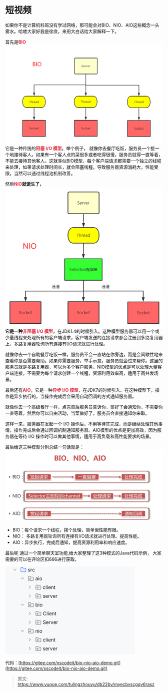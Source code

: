 # 短视频

<font style="color:rgb(13, 13, 13);">如果你不是计算机科班没有学过网络，那可能会对BIO、NIO、AIO这些概念一头雾水。哈喽大家好我是徐庶，来用大白话给大家解释一下。</font>



<font style="color:rgb(13, 13, 13);">首先是</font>**<font style="color:#DF2A3F;">BIO</font>**![1716793621670-391a3f5b-ce02-48ee-975d-14edfca8b59b.png](./img/QgsIrsQd-hblEURy/1716793621670-391a3f5b-ce02-48ee-975d-14edfca8b59b-469531.png)<font style="color:rgb(13, 13, 13);">它是一种传统的</font>**<font style="color:#DF2A3F;">阻塞 I/O 模型</font>**<font style="color:rgb(13, 13, 13);">。举个例子， 就像你去餐厅吃饭，服务员一个接一个地接待客人。如果有一个客人点的菜很多或者吃得很慢，服务员就得一直等着，不能去接待其他客人。这就类似BIO模型，每个客户端请求都需要一个独立的线程来处理，如果请求处理时间长，就会阻塞线程，导致服务器资源消耗大，性能受限，</font><font style="color:rgb(25, 27, 31);">当然可以通过线程池机制改善</font><font style="color:rgb(13, 13, 13);">。</font>

<font style="color:rgb(13, 13, 13);"></font>

<font style="color:rgb(13, 13, 13);">然后</font>**<font style="color:#DF2A3F;">NIO</font>**就诞生了<font style="color:rgb(13, 13, 13);">，</font>![1716793660332-6661c8b3-358d-47a3-a842-a705517e48f0.png](./img/QgsIrsQd-hblEURy/1716793660332-6661c8b3-358d-47a3-a842-a705517e48f0-573804.png)<font style="color:rgb(13, 13, 13);">它是一种</font>**<font style="color:#DF2A3F;">非阻塞 I/O 模型</font>**<font style="color:rgb(13, 13, 13);">，在JDK1.4的时候引入。这种模型服务器可以用一个或少量线程来处理所有的客户端请求，</font><font style="color:rgb(25, 27, 31);">客户端发送的连接请求都会注册到多路复用器上，多路复用器轮询所有连接有I/O请求就进行处理。</font>

<font style="color:rgb(13, 13, 13);">就像你去一个自助餐厅吃饭一样，服务员不会一直站在你旁边，而是会间歇性地来查看你是否需要帮助。如果你需要服务，举手示意，服务员就会过来帮你。这里的服务员就是多路复用器，可以为多个客户服务。NIO模型的优点是可以处理大量客户端连接，不需要为每个请求创建一个线程，资源利用效率高，适用于高并发场景。</font>

<font style="color:rgb(13, 13, 13);"></font>

<font style="color:rgb(13, 13, 13);">最后还有</font>**<font style="color:#DF2A3F;">AIO</font>**<font style="color:rgb(13, 13, 13);">，它是一种</font>**<font style="color:#DF2A3F;">异步 I/O 模型</font>**<font style="color:rgb(13, 13, 13);">，在JDK7的时候引入。在这种模型下，操作是异步执行的，当操作完成后会采用自动回调的方式通知服务器。</font>

<font style="color:rgb(13, 13, 13);">就像你去一个高级餐厅一样，点完菜后服务员告诉你，菜好了会通知你，不需要你一直等着。然后你可以自由活动，当菜做好了，服务员会直接通知你来取。</font>

<font style="color:rgb(13, 13, 13);">这样一来，服务器在发起一个 I/O 操作后，不用等待其完成，而是继续处理其他事情，操作完成后会通过回调机制通知服务器。AIO模型的优点是更加高效，因为服务器在等待 I/O 操作时可以做其他事情，适用于高负载和高性能要求的场景。</font>

<font style="color:rgb(13, 13, 13);"></font>

<font style="color:rgb(13, 13, 13);">最后给这三种模型分别总结一句话就是：</font>![1716792330534-e9d78089-7e0c-40d0-abb7-84a5657931d9.png](./img/QgsIrsQd-hblEURy/1716792330534-e9d78089-7e0c-40d0-abb7-84a5657931d9-671319.png)

+ <font style="color:rgb(13, 13, 13);">BIO：每个请求一个线程，挨个处理，简单但性能有限。</font>
+ <font style="color:rgb(13, 13, 13);">NIO： </font><font style="color:rgb(25, 27, 31);">多路复用器轮询所有连接有I/O请求就进行处理</font><font style="color:rgb(13, 13, 13);">。提高性能。</font>
+ <font style="color:rgb(13, 13, 13);">AIO：异步执行，完成后通知，提高资源利用率和响应速度。</font>

<font style="color:rgb(13, 13, 13);"></font>

<font style="color:rgb(13, 13, 13);">最后呢 通过一个简单聊天室功能,给大家整理了这3种模式的Java代码示例， 大家需要的可以在评论区扣666进行获取。</font>

![1716451167482-262d89be-b93d-43b6-b3c1-6b9130447526.png](./img/QgsIrsQd-hblEURy/1716451167482-262d89be-b93d-43b6-b3c1-6b9130447526-805594.png)

代码：[https://gitee.com/xscodeit/bio-nio-aio-demo.git](https://gitee.com/xscodeit/bio-nio-aio-demo.git)



> 原文: <https://www.yuque.com/tulingzhouyu/db22bv/myecbvscgqv6rasz>